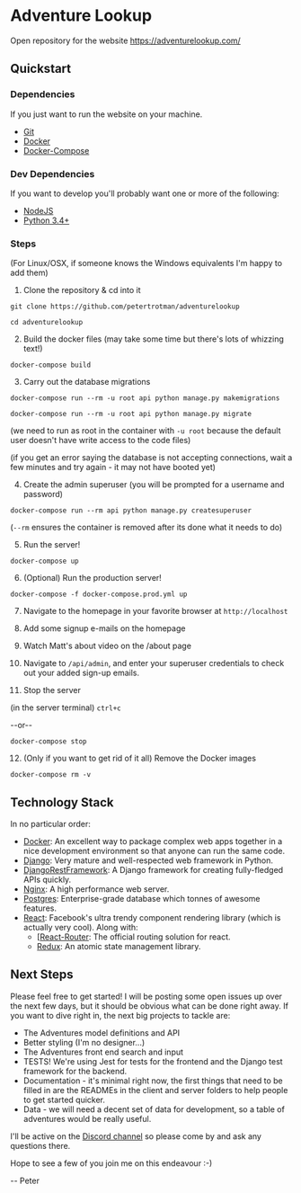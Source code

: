 # Adventure Lookup

Open repository for the website https://adventurelookup.com/

## Quickstart

### Dependencies
If you just want to run the website on your machine.
* [Git](https://git-scm.com/book/en/v2/Getting-Started-Installing-Git "Install Git")
* [Docker](https://docs.docker.com/engine/installation/ "Install Docker")
* [Docker-Compose](https://docs.docker.com/compose/install/)

### Dev Dependencies
If you want to develop you'll probably want one or more of the following:
* [NodeJS](https://nodejs.org/en/download/ "Install Node")
* [Python 3.4+](https://www.python.org/downloads/ "Install Python")

### Steps
(For Linux/OSX, if someone knows the Windows equivalents I'm happy to add them)

1. Clone the repository & cd into it

  `git clone https://github.com/petertrotman/adventurelookup`

  `cd adventurelookup`

2. Build the docker files (may take some time but there's lots of whizzing text!)

  `docker-compose build`

3. Carry out the database migrations

  `docker-compose run --rm -u root api python manage.py makemigrations`

  `docker-compose run --rm -u root api python manage.py migrate`

  (we need to run as root in the container with `-u root` because the default user doesn't have write access to the code files)

  (if you get an error saying the database is not accepting connections, wait a few minutes and try again - it may not have booted yet)

4. Create the admin superuser (you will be prompted for a username and password)

  `docker-compose run --rm api python manage.py createsuperuser`

  (`--rm` ensures the container is removed after its done what it needs to do)

5. Run the server!

  `docker-compose up`

6. (Optional) Run the production server!

  `docker-compose -f docker-compose.prod.yml up`

7. Navigate to the homepage in your favorite browser at `http://localhost`

8. Add some signup e-mails on the homepage

9. Watch Matt's about video on the /about page

10. Navigate to `/api/admin`, and enter your superuser credentials to check out your added sign-up emails.

11. Stop the server

  (in the server terminal) `ctrl+c`

  --or--

  `docker-compose stop`

12. (Only if you want to get rid of it all) Remove the Docker images

  `docker-compose rm -v`

## Technology Stack
In no particular order:
* [Docker](https://www.docker.com/): An excellent way to package complex web apps together in a nice development environment so that anyone can run the same code.
* [Django](https://www.djangoproject.com/): Very mature and well-respected web framework in Python.
* [DjangoRestFramework](http://www.django-rest-framework.org/): A Django framework for creating fully-fledged APIs quickly.
* [Nginx](https://www.nginx.com/): A high performance web server.
* [Postgres](https://www.postgresql.org/): Enterprise-grade database which tonnes of awesome features.
* [React](https://facebook.github.io/react/): Facebook's ultra trendy component rendering library (which is actually very cool).
  Along with:
  * [[React-Router](https://github.com/reactjs/react-router): The official routing solution for react.
  * [Redux](https://github.com/reactjs/redux): An atomic state management library.

## Next Steps
Please feel free to get started! I will be posting some open issues up over the next few days, but it should be obvious what can be done right away. If you want to dive right in, the next big projects to tackle are:
* The Adventures model definitions and API
* Better styling (I'm no designer...)
* The Adventures front end search and input
* TESTS! We're using Jest for tests for the frontend and the Django test framework for the backend.
* Documentation - it's minimal right now, the first things that need to be filled in are the READMEs in the client and server folders to help people to get started quicker.
* Data - we will need a decent set of data for development, so a table of adventures would be really useful.

I'll be active on the [Discord channel](https://discordapp.com/channels/181982909752803330/181982909752803330) so please come by and ask any questions there.

Hope to see a few of you join me on this endeavour :-)

-- Peter

